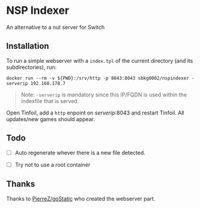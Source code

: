 # NSP Indexer
An alternative to a nut server for Switch

## Installation

To run a simple webserver with a `index.tpl` of the current directory (and its subdirectories), run:
```
docker run --rm -v ${PWD}:/srv/http -p 8043:8043 sbkg0002/nspindexer -serverip 192.168.178.7
```
> Note: `-serverip` is mandatory since this IP/FQDN is used within the indexfile that is served.

Open Tinfoil, add a `http` enpoint on *serverip*:8043 and restart Tinfoil. All updates/new games should appear.

## Todo
- [ ] Auto regenerate whever there is a new file detected.
- [ ] Try not to use a root container


## Thanks
Thanks to [PierreZ/goStatic](https://github.com/PierreZ/goStatic) who created the webserver part.